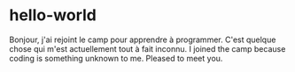 # hello-world
Bonjour, j'ai rejoint le camp pour apprendre à programmer. C'est quelque chose qui m'est actuellement tout à fait inconnu.
I joined the camp because coding is something unknown to me. Pleased to meet you.
